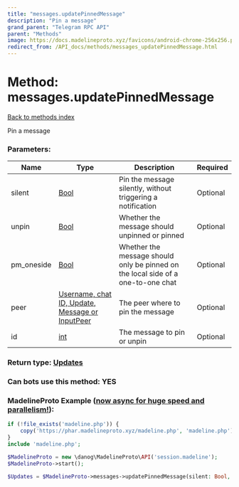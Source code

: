 ```yaml
---
title: "messages.updatePinnedMessage"
description: "Pin a message"
grand_parent: "Telegram RPC API"
parent: "Methods"
image: https://docs.madelineproto.xyz/favicons/android-chrome-256x256.png
redirect_from: /API_docs/methods/messages_updatePinnedMessage.html
---
```

# Method: messages.updatePinnedMessage
[Back to methods index](index.html)



Pin a message

### Parameters:

| Name     |    Type       | Description | Required |
|----------|---------------|-------------|----------|
|silent|[Bool](/API_docs/types/Bool.html) | Pin the message silently, without triggering a notification | Optional|
|unpin|[Bool](/API_docs/types/Bool.html) | Whether the message should unpinned or pinned | Optional|
|pm\_oneside|[Bool](/API_docs/types/Bool.html) | Whether the message should only be pinned on the local side of a one-to-one chat | Optional|
|peer|[Username, chat ID, Update, Message or InputPeer](/API_docs/types/InputPeer.html) | The peer where to pin the message | Optional|
|id|[int](/API_docs/types/int.html) | The message to pin or unpin | Optional|


### Return type: [Updates](/API_docs/types/Updates.html)

### Can bots use this method: **YES**


### MadelineProto Example ([now async for huge speed and parallelism!](https://docs.madelineproto.xyz/docs/ASYNC.html)):


```php
if (!file_exists('madeline.php')) {
    copy('https://phar.madelineproto.xyz/madeline.php', 'madeline.php');
}
include 'madeline.php';

$MadelineProto = new \danog\MadelineProto\API('session.madeline');
$MadelineProto->start();

$Updates = $MadelineProto->messages->updatePinnedMessage(silent: Bool, unpin: Bool, pm_oneside: Bool, peer: InputPeer, id: int, );
```


